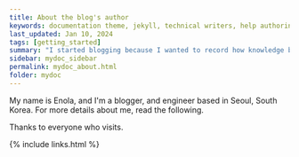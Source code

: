 ```yaml
---
title: About the blog's author
keywords: documentation theme, jekyll, technical writers, help authoring tools, hat replacements
last_updated: Jan 10, 2024
tags: [getting_started]
summary: "I started blogging because I wanted to record how knowledge builds up to become a professional technology cloud engineer."
sidebar: mydoc_sidebar
permalink: mydoc_about.html
folder: mydoc
---
```


My name is Enola, and I'm a blogger, and engineer based in Seoul, South Korea. For more details about me, read the following.

Thanks to everyone who visits.

{% include links.html %}

